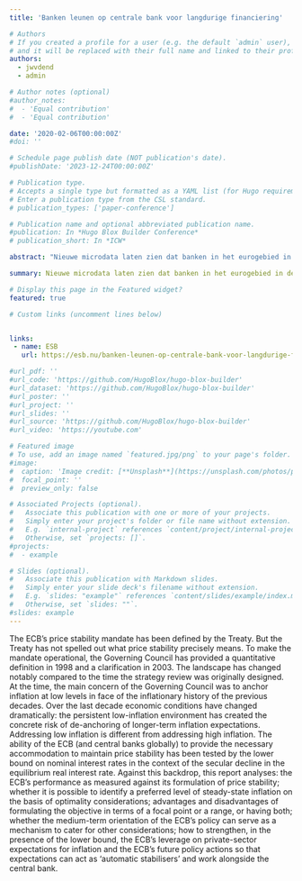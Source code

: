 ```yaml
---
title: 'Banken leunen op centrale bank voor langdurige financiering'

# Authors
# If you created a profile for a user (e.g. the default `admin` user), write the username (folder name) here
# and it will be replaced with their full name and linked to their profile.
authors:
  - jwvdend
  - admin

# Author notes (optional)
#author_notes:
#  - 'Equal contribution'
#  - 'Equal contribution'

date: '2020-02-06T00:00:00Z'
#doi: ''

# Schedule page publish date (NOT publication's date).
#publishDate: '2023-12-24T00:00:00Z'

# Publication type.
# Accepts a single type but formatted as a YAML list (for Hugo requirements).
# Enter a publication type from the CSL standard.
# publication_types: ['paper-conference']

# Publication name and optional abbreviated publication name.
#publication: In *Hugo Blox Builder Conference*
# publication_short: In *ICW*

abstract: "Nieuwe microdata laten zien dat banken in het eurogebied in de afgelopen tien jaar minder gebruik zijn gaan maken van ­obligatiefinanciering. Deze is gesubstitueerd door ­traditionele deposito’s en langlopende centralebankleningen, zoals de TLTRO’s. Langdurige afhankelijkheid van de centrale bank ligt hierdoor op de loer."

summary: Nieuwe microdata laten zien dat banken in het eurogebied in de afgelopen tien jaar minder gebruik zijn gaan maken van ­obligatiefinanciering. Deze is gesubstitueerd door ­traditionele deposito’s en langlopende centralebankleningen, zoals de TLTRO’s. Langdurige afhankelijkheid van de centrale bank ligt hierdoor op de loer.

# Display this page in the Featured widget?
featured: true

# Custom links (uncomment lines below)


links:
 - name: ESB
   url: https://esb.nu/banken-leunen-op-centrale-bank-voor-langdurige-financiering/

#url_pdf: ''
#url_code: 'https://github.com/HugoBlox/hugo-blox-builder'
#url_dataset: 'https://github.com/HugoBlox/hugo-blox-builder'
#url_poster: ''
#url_project: ''
#url_slides: ''
#url_source: 'https://github.com/HugoBlox/hugo-blox-builder'
#url_video: 'https://youtube.com'

# Featured image
# To use, add an image named `featured.jpg/png` to your page's folder.
#image:
#  caption: 'Image credit: [**Unsplash**](https://unsplash.com/photos/pLCdAaMFLTE)'
#  focal_point: ''
#  preview_only: false

# Associated Projects (optional).
#   Associate this publication with one or more of your projects.
#   Simply enter your project's folder or file name without extension.
#   E.g. `internal-project` references `content/project/internal-project/index.md`.
#   Otherwise, set `projects: []`.
#projects:
#  - example

# Slides (optional).
#   Associate this publication with Markdown slides.
#   Simply enter your slide deck's filename without extension.
#   E.g. `slides: "example"` references `content/slides/example/index.md`.
#   Otherwise, set `slides: ""`.
#slides: example
---
```


The ECB’s price stability mandate has been defined by the Treaty. But the Treaty has not spelled out what price stability precisely means. To make the mandate operational, the Governing Council has provided a quantitative definition in 1998 and a clarification in 2003. The landscape has changed notably compared to the time the strategy review was originally designed. At the time, the main concern of the Governing Council was to anchor inflation at low levels in face of the inflationary history of the previous decades. Over the last decade economic conditions have changed dramatically: the persistent low-inflation environment has created the concrete risk of de-anchoring of longer-term inflation expectations. Addressing low inflation is different from addressing high inflation. The ability of the ECB (and central banks globally) to provide the necessary accommodation to maintain price stability has been tested by the lower bound on nominal interest rates in the context of the secular decline in the equilibrium real interest rate. Against this backdrop, this report analyses: the ECB’s performance as measured against its formulation of price stability; whether it is possible to identify a preferred level of steady-state inflation on the basis of optimality considerations; advantages and disadvantages of formulating the objective in terms of a focal point or a range, or having both; whether the medium-term orientation of the ECB’s policy can serve as a mechanism to cater for other considerations; how to strengthen, in the presence of the lower bound, the ECB’s leverage on private-sector expectations for inflation and the ECB’s future policy actions so that expectations can act as ‘automatic stabilisers’ and work alongside the central bank.
